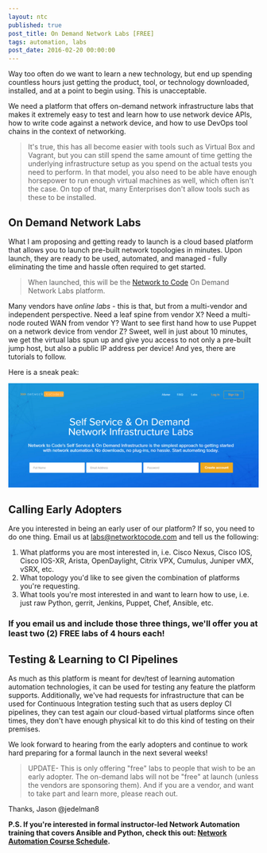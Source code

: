 ```yaml
---
layout: ntc
published: true
post_title: On Demand Network Labs [FREE]
tags: automation, labs
post_date: 2016-02-20 00:00:00
---
```


Way too often do we want to learn a new technology, but end up spending countless hours just getting the product, tool, or technology downloaded, installed, and at a point to begin using.  This is unacceptable.

<!--more-->

We need a platform that offers on-demand network infrastructure labs that makes it extremely easy to test and learn how to use network device APIs, how to write code against a network device, and how to use DevOps tool chains in the context of networking. 

> It's true, this has all become easier with tools such as Virtual Box and Vagrant, but you can still spend the same amount of time getting the underlying infrastructure setup as you spend on the actual tests you need to perform.  In that model, you also need to be able have enough horsepower to run enough virtual machines as well, which often isn't the case.  On top of that, many Enterprises don't  allow tools such as these to be installed.

## On Demand Network Labs

What I am proposing and getting ready to launch is a cloud based platform that allows you to launch pre-built network topologies in minutes.  Upon launch, they are ready to be used, automated, and managed - fully eliminating the time and hassle often required to get started.

> When launched, this will be the [Network to Code](http://networktocode.com) On Demand Network Labs platform.

Many vendors have _online labs_ - this is that, but from a multi-vendor and independent perspective.  Need a leaf spine from vendor X?  Need a multi-node routed WAN from vendor Y?  Want to see first hand how to use Puppet on a network device from vendor Z?  Sweet, well in just about 10 minutes, we get the virtual labs spun up and give you access to not only a pre-built jump host, but also a public IP address per device!  And yes, there are tutorials to follow.

Here is a sneak peak:

![NTCLABS](/img/ntc_labs_home.png)

## Calling Early Adopters

Are you interested in being an early user of our platform?  If so, you need to do one thing. Email us at [labs@networktocode.com](mailto:labs@networktocode.com) and tell us the following:

  1. What platforms you are most interested in, i.e. Cisco Nexus, Cisco IOS, Cisco IOS-XR, Arista, OpenDaylight, Citrix VPX, Cumulus, Juniper vMX, vSRX, etc.  
  2. What topology you'd like to see given the combination of platforms you're requesting.
  3. What tools you're most interested in and want to learn how to use, i.e. just raw Python, gerrit, Jenkins, Puppet, Chef, Ansible, etc.

### If you email us and include those three things, **we'll offer you at least two (2) FREE labs of 4 hours each!**


## Testing & Learning to CI Pipelines

As much as this platform is meant for dev/test of learning automation automation technologies, it can be used for testing any feature the platform supports.  Additionally, we've had requests for infrastructure that can be used for Continuous Integration testing such that as users deploy CI pipelines, they can test again our cloud-based virtual platforms since often times, they don't have enough physical kit to do this kind of testing on their premises.

We look forward to hearing from the early adopters and continue to work hard preparing for a formal launch in the next several weeks!


> UPDATE- This is only offering "free" labs to people that wish to be an early adopter.  The on-demand labs will not be "free" at launch (unless the vendors are sponsoring them). And if you are a vendor, and want to take part and learn more, please reach out.


Thanks,
Jason
@jedelman8


**P.S.  If you're interested in formal instructor-led Network Automation training that covers Ansible and Python, check this out: [Network Automation Course Schedule](http://networktocode.com/products/training/).**



